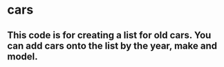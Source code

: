 # cars
## This code is for creating a list for old cars. You can add cars onto the list by the year, make and model.
